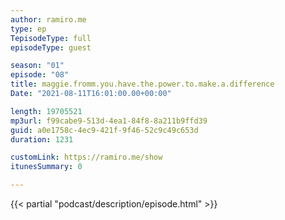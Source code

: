 ```yaml
---
author: ramiro.me
type: ep
TepisodeType: full
episodeType: guest

season: "01"
episode: "08"
title: maggie.fromm.you.have.the.power.to.make.a.difference
Date: "2021-08-11T16:01:00.00+00:00"

length: 19705521
mp3url: f99cabe9-513d-4ea1-84f8-8a211b9ffd39
guid: a0e1758c-4ec9-421f-9f46-52c9c49c653d
duration: 1231

customLink: https://ramiro.me/show
itunesSummary: 0

---
```

{{< partial "podcast/description/episode.html" >}}
